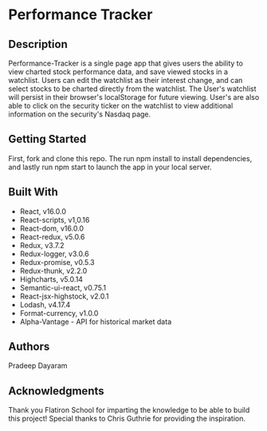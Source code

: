 # Performance Tracker

## Description

Performance-Tracker is a single page app that gives users the ability to view
charted stock performance data, and save viewed stocks in a watchlist. Users
can edit the watchlist as their interest change, and can select stocks to be charted
directly from the watchlist. The User's watchlist will persist in their browser's
localStorage for future viewing. User's are also able to click on the security
ticker on the watchlist to view additional information on the security's Nasdaq page.

## Getting Started

First, fork and clone this repo. The run npm install to install dependencies,
and lastly run npm start to launch the app in your local server.

## Built With

* React, v16.0.0
* React-scripts, v1,0.16
* React-dom, v16.0.0
* React-redux, v5.0.6
* Redux, v3.7.2
* Redux-logger, v3.0.6
* Redux-promise, v0.5.3
* Redux-thunk, v2.2.0
* Highcharts, v5.0.14
* Semantic-ui-react, v0.75.1
* React-jsx-highstock, v2.0.1
* Lodash, v4.17.4
* Format-currency, v1.0.0
* Alpha-Vantage - API for historical market data

## Authors

Pradeep Dayaram

## Acknowledgments

Thank you Flatiron School for imparting the knowledge to be able to build this project!
Special thanks to Chris Guthrie for providing the inspiration. 
